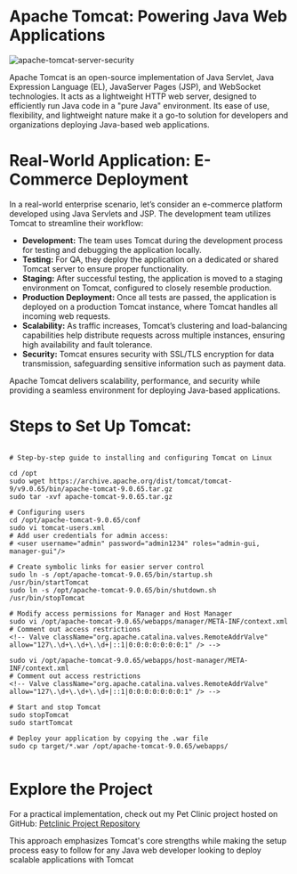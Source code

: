 # Apache Tomcat: Powering Java Web Applications

![apache-tomcat-server-security](https://github.com/user-attachments/assets/5d16e4bb-aabd-438e-93fb-744da2ace47c)

Apache Tomcat is an open-source implementation of Java Servlet, Java Expression Language (EL), JavaServer Pages (JSP), and WebSocket technologies. It acts as a lightweight HTTP web server, designed to efficiently run Java code in a "pure Java" environment. Its ease of use, flexibility, and lightweight nature make it a go-to solution for developers and organizations deploying Java-based web applications.

# Real-World Application: E-Commerce Deployment

In a real-world enterprise scenario, let’s consider an e-commerce platform developed using Java Servlets and JSP. The development team utilizes Tomcat to streamline their workflow:

- **Development:** The team uses Tomcat during the development process for testing and debugging the application locally.
- **Testing:** For QA, they deploy the application on a dedicated or shared Tomcat server to ensure proper functionality.
- **Staging:** After successful testing, the application is moved to a staging environment on Tomcat, configured to closely resemble production.
- **Production Deployment:** Once all tests are passed, the application is deployed on a production Tomcat instance, where Tomcat handles all incoming web requests.
- **Scalability:** As traffic increases, Tomcat’s clustering and load-balancing capabilities help distribute requests across multiple instances, ensuring high availability and fault tolerance.
- **Security:** Tomcat ensures security with SSL/TLS encryption for data transmission, safeguarding sensitive information such as payment data.
  
Apache Tomcat delivers scalability, performance, and security while providing a seamless environment for deploying Java-based applications.

# Steps to Set Up Tomcat:

```shell

# Step-by-step guide to installing and configuring Tomcat on Linux

cd /opt
sudo wget https://archive.apache.org/dist/tomcat/tomcat-9/v9.0.65/bin/apache-tomcat-9.0.65.tar.gz
sudo tar -xvf apache-tomcat-9.0.65.tar.gz

# Configuring users
cd /opt/apache-tomcat-9.0.65/conf
sudo vi tomcat-users.xml
# Add user credentials for admin access:
# <user username="admin" password="admin1234" roles="admin-gui, manager-gui"/>

# Create symbolic links for easier server control
sudo ln -s /opt/apache-tomcat-9.0.65/bin/startup.sh /usr/bin/startTomcat
sudo ln -s /opt/apache-tomcat-9.0.65/bin/shutdown.sh /usr/bin/stopTomcat

# Modify access permissions for Manager and Host Manager
sudo vi /opt/apache-tomcat-9.0.65/webapps/manager/META-INF/context.xml
# Comment out access restrictions
<!-- Valve className="org.apache.catalina.valves.RemoteAddrValve" allow="127\.\d+\.\d+\.\d+|::1|0:0:0:0:0:0:0:1" /> -->

sudo vi /opt/apache-tomcat-9.0.65/webapps/host-manager/META-INF/context.xml
# Comment out access restrictions
<!-- Valve className="org.apache.catalina.valves.RemoteAddrValve" allow="127\.\d+\.\d+\.\d+|::1|0:0:0:0:0:0:0:1" /> -->

# Start and stop Tomcat
sudo stopTomcat
sudo startTomcat

# Deploy your application by copying the .war file
sudo cp target/*.war /opt/apache-tomcat-9.0.65/webapps/


```


# Explore the Project

For a practical implementation, check out my Pet Clinic project hosted on GitHub: [Petclinic Project Repository](https://github.com/JM-TEFFU/Petclinic.git)

This approach emphasizes Tomcat's core strengths while making the setup process easy to follow for any Java web developer looking to deploy scalable applications with Tomcat
